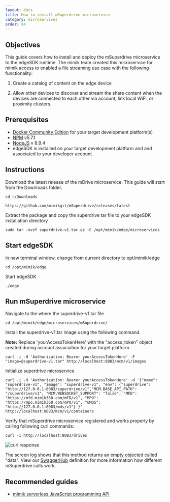 ```yaml
---
layout: docs
title: How to install mSuperdrive microservice
category: microservices
order: 04
---
```


## Objectives

This guide covers how to install and deploy the mSuperdrive microservice to the edgeSDK runtime. The mimik team created this microservice for mimik access to enabled a file streaming use case with the following functionality:

1. Create a catalog of content on the edge device

2. Allow other devices to discover and stream the share content when the devices are connected to each other via account, link local WiFi, or proximity clusters.

## Prerequisites

- [Docker Community Edition](https://www.docker.com/community-edition#/download) for your target development platform(s)
- [NPM](https://www.npmjs.com/) v5.7.1
- [NodeJS](https://nodejs.org) v 8.9.4
- edgeSDK is installed on your target development platform and and associated to your developer account

## Instructions

Download the latest release of the mDrive microservice. This guide will start from the Downloads folder.

```cd ~/Downloads ```

```https://github.com/mimikgit/mSuperdrive/releases/latest```

Extract the package and copy the superdrive tar file to your edgeSDK installation directory

```sudo tar -xvzf superdrive-v1.tar.gz -C /opt/mimik/edge/microservices```

## Start edgeSDK

In new terminal window, change from current directory to opt/mimik/edge

```cd /opt/mimik/edge```

Start edgeSDK

```./edge```

## Run mSuperdrive microservice

Navigate to the where the superdrive-v1.tar file

```cd /opt/mimik/edge/microservices/mSuperdrive/```

Install the superdrive-v1.tar image using the following command.

**Note:** Replace 'yourAccessTokenHere' with the "access_token" object created during account association for your target platform.

```curl -i -H 'Authorization: Bearer yourAccessTokenHere' -F  "image=@superdrive-v1.tar" http://localhost:8083/mcm/v1/images```

Initialize superdrive microservice

```curl -i -H 'Authorization: Bearer yourAccessTokenHere' -d '{"name": "superdrive-v1", "image": "superdrive-v1", "env": {"superdrive": "http://127.0.0.1:8083/superdrive/v1","MCM.BASE_API_PATH": "/superdrive/v1", "MCM.WEBSOCKET_SUPPORT": "false", "MFD": "https://mfd.mimik360.com/mFD/v1", "MPO": "https://mpo.mimik360.com/mPO/v1", "uMDS": "http://127.0.0.1:8083/mds/v1"} }' http://localhost:8083/mcm/v1/containers```

Verify that mSuperdrive microservice registered and works properly by calling following curl commands:

```curl -i http://localhost:8083/drives```

![curl response](/assets/images/documentation/mSuperdrive_response_play_queue.png)

The screen log shows that this method returns an empty objected called "data". View our [SwaggerHub](https://app.swaggerhub.com/apis/mimik/mSuperdrive) definition for more information how different mSuperdrive calls work.

## Recommended guides

- [mimik serverless JavaScript programming API](/docs/1.1.0/resources/how-to-use-mimik-serverless-javascript-programming-api.html)
